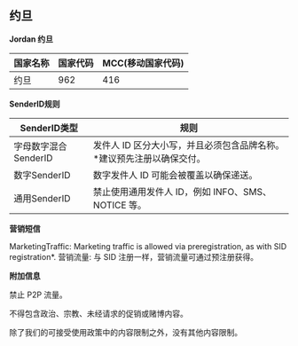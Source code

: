 ## 约旦

__Jordan    约旦__

| 国家名称 | 国家代码 | MCC(移动国家代码) |
|------|------|-------------|
| 约旦   | 962  | 416         |

__SenderID规则__

| SenderID类型     | 规则                                    |
|----------------|---------------------------------------|
| 字母数字混合SenderID | 发件人 ID 区分大小写，并且必须包含品牌名称。*建议预先注册以确保交付。 |
| 数字SenderID     | 数字发件人 ID 可能会被覆盖以确保递送。                 |
| 通用SenderID     | 禁止使用通用发件人 ID，例如 INFO、SMS、NOTICE 等。    |


__营销短信__

MarketingTraffic:	Marketing traffic is allowed via preregistration, as with SID registration*.
营销流量: 与 SID 注册一样，营销流量可通过预注册获得。

__附加信息__

禁止 P2P 流量。

不得包含政治、宗教、未经请求的促销或赌博内容。

除了我们的可接受使用政策中的内容限制之外，没有其他内容限制。

